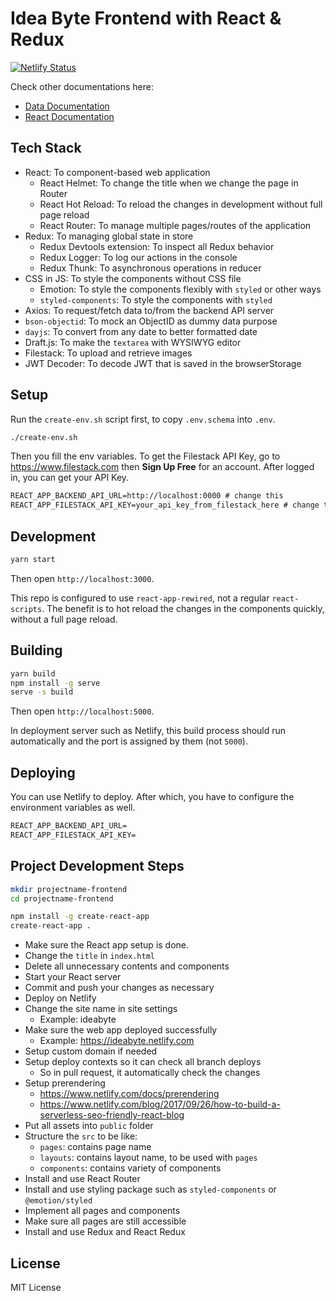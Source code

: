 # Idea Byte Frontend with React & Redux

[![Netlify Status](https://api.netlify.com/api/v1/badges/b455ba2f-b8b4-4637-baa2-9bd90f146de4/deploy-status)](https://app.netlify.com/sites/ideabyte/deploys)

Check other documentations here:

- [Data Documentation](README_DATA.md)
- [React Documentation](README_REACT.md)

## Tech Stack

- React: To component-based web application
  - React Helmet: To change the title when we change the page in Router
  - React Hot Reload: To reload the changes in development without full page reload
  - React Router: To manage multiple pages/routes of the application
- Redux: To managing global state in store
  - Redux Devtools extension: To inspect all Redux behavior
  - Redux Logger: To log our actions in the console
  - Redux Thunk: To asynchronous operations in reducer
- CSS in JS: To style the components without CSS file
  - Emotion: To style the components flexibly with `styled` or other ways
  - `styled-components`: To style the components with `styled`
- Axios: To request/fetch data to/from the backend API server
- `bson-objectid`: To mock an ObjectID as dummy data purpose
- `dayjs`: To convert from any date to better formatted date
- Draft.js: To make the `textarea` with WYSIWYG editor
- Filestack: To upload and retrieve images
- JWT Decoder: To decode JWT that is saved in the browserStorage

## Setup

Run the `create-env.sh` script first, to copy `.env.schema` into `.env`.

```sh
./create-env.sh
```

Then you fill the env variables. To get the Filestack API Key, go to https://www.filestack.com then **Sign Up Free** for an account. After logged in, you can get your API Key.

```txt
REACT_APP_BACKEND_API_URL=http://localhost:0000 # change this
REACT_APP_FILESTACK_API_KEY=your_api_key_from_filestack_here # change this
```

## Development

```sh
yarn start
```

Then open `http://localhost:3000`.

This repo is configured to use `react-app-rewired`, not a regular `react-scripts`. The benefit is to hot reload the changes in the components quickly, without a full page reload.

## Building

```sh
yarn build
npm install -g serve
serve -s build
```

Then open `http://localhost:5000`.

In deployment server such as Netlify, this build process should run automatically and the port is assigned by them (not `5000`).

## Deploying

You can use Netlify to deploy. After which, you have to configure the environment variables as well.

```txt
REACT_APP_BACKEND_API_URL=
REACT_APP_FILESTACK_API_KEY=
```

## Project Development Steps

```sh
mkdir projectname-frontend
cd projectname-frontend

npm install -g create-react-app
create-react-app .
```

- Make sure the React app setup is done.
- Change the `title` in `index.html`
- Delete all unnecessary contents and components
- Start your React server
- Commit and push your changes as necessary
- Deploy on Netlify
- Change the site name in site settings
  - Example: ideabyte
- Make sure the web app deployed successfully
  - Example: https://ideabyte.netlify.com
- Setup custom domain if needed
- Setup deploy contexts so it can check all branch deploys
  - So in pull request, it automatically check the changes
- Setup prerendering
  - https://www.netlify.com/docs/prerendering
  - https://www.netlify.com/blog/2017/09/26/how-to-build-a-serverless-seo-friendly-react-blog
- Put all assets into `public` folder
- Structure the `src` to be like:
  - `pages`: contains page name
  - `layouts`: contains layout name, to be used with `pages`
  - `components`: contains variety of components
- Install and use React Router
- Install and use styling package such as `styled-components` or `@emotion/styled`
- Implement all pages and components
- Make sure all pages are still accessible
- Install and use Redux and React Redux

## License

MIT License

